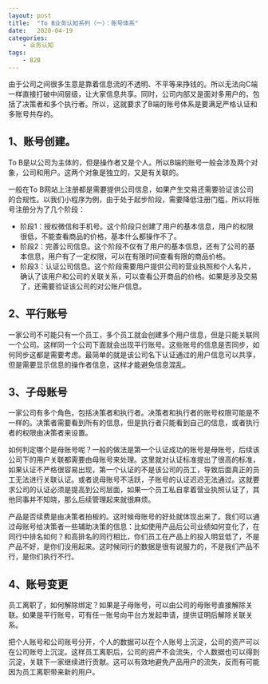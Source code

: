 ```yaml
---
layout: post
title:  "To B业务认知系列（一）：账号体系"
date:   2020-04-19
categories:
    - 业务认知
tags:
    - B2B
---
```

由于公司之间很多生意是靠着信息流的不透明、不平等来挣钱的。所以无法向C端一样直接打破中间层级，让大家信息共享。同时，公司内部又是面对多用户的，包括了决策者和多个执行者。所以，这就要求了B端的账号体系是要满足严格认证和多账号共存的。
  
## 1、账号创建。 
  
To B是以公司为主体的，但是操作者又是个人。所以B端的账号一般会涉及两个对象，公司和用户。这两个对象是独立的，又是有关联的。  
    
一般在To B网站上注册都是需要提供公司信息，如果产生交易还需要验证该公司的合规性。以我们小程序为例，由于处于起步阶段，需要降低注册门槛，所以将账号注册分为了几个阶段：  
- 阶段1：授权微信和手机号。这个阶段只创建了用户的基本信息，用户的权限很低，不能查看商品的价格，基本什么都操作不了。  
- 阶段2：完善公司信息。这个阶段不仅有了用户的基本信息，还有了公司的基本信息，用户有了一定权限，可以在有限时间查看有限的商品价格。  
- 阶段3：认证公司信息。这个阶段需要用户提供公司的营业执照和个人名片，确认了该用户和公司的关联关系，可以查看公开商品的价格。如果是涉及交易了，还需要验证该公司的对公账户信息。    
  
## 2、平行账号  
  
一家公司不可能只有一个员工，多个员工就会创建多个用户信息，但是只能关联同一个公司。这样同一个公司下面就会出现平行账号。这些账号的信息是否同步，如何同步这都是需要考虑。最简单的就是该公司名下认证通过的用户信息可以共享，但是需要显示信息的操作者信息，这样才能避免信息混乱。

## 3、子母账号  
  
一家公司有多个角色，包括决策者和执行者。决策者和执行者的账号权限可能是不一样的。决策者需要看到所有的信息，但是执行者只能看到自己的信息，或者执行者的权限由决策者来设置。  
  
如何判定哪个是母账号呢？一般的做法是第一个认证成功的账号是母账号，后续该公司下的用户关联都需要由母账号来处理。这里就对认证标准提出了很高的标准，如果认证不严格很容易出现，第一个认证的不是该公司的员工，导致后面真正的员工无法进行关联认证。或者说母账号不活跃，子账号的认证迟迟无法通过。这就要求公司的认证必须是提高到公司层面，如果一个员工私自拿着营业执照认证了，其他同事并不知晓，那么后续管理起来就很麻烦。
  
产品是否续费是由决策者拍板的。这时候母账号的好处就体现出来了。我们可以通过母账号给决策者一些辅助决策的信息：比如使用产品后公司业绩如何变化了，在同行中排名如何？和高排名的同行相比，你们员工在产品上的投入明显低了，不是产品不好，是你们没用起来。这时候同行的数据是很有说服力的，不是我们产品不行，是你们执行不行。

## 4、账号变更  
  
员工离职了，如何解除绑定？如果是子母账号，可以由公司的母账号直接解除关联。如果是平行账号，可有任一账号向平台方发起申请，提供证明后解除关联关系。  
  
把个人账号和公司账号分开，个人的数据可以在个人账号上沉淀，公司的资产可以在公司账号上沉淀。这样员工离职后，公司的资产不会流失，个人数据也可以得到沉淀，关联下一家继续进行贡献。这可以有效地避免产品用户的流失，反而有可能因为员工离职带来新的用户。
